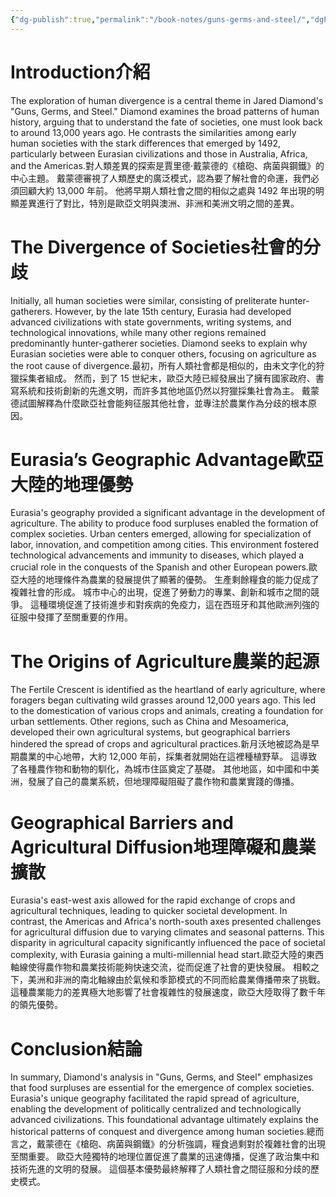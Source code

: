 ```yaml
---
{"dg-publish":true,"permalink":"/book-notes/guns-germs-and-steel/","dgPassFrontmatter":true}
---
```


# Introduction介紹

The exploration of human divergence is a central theme in Jared Diamond's "Guns, Germs, and Steel." Diamond examines the broad patterns of human history, arguing that to understand the fate of societies, one must look back to around 13,000 years ago. He contrasts the similarities among early human societies with the stark differences that emerged by 1492, particularly between Eurasian civilizations and those in Australia, Africa, and the Americas.對人類差異的探索是賈里德·戴蒙德的《槍砲、病菌與鋼鐵》的中心主題。 戴蒙德審視了人類歷史的廣泛模式，認為要了解社會的命運，我們必須回顧大約 13,000 年前。 他將早期人類社會之間的相似之處與 1492 年出現的明顯差異進行了對比，特別是歐亞文明與澳洲、非洲和美洲文明之間的差異。

# The Divergence of Societies社會的分歧

Initially, all human societies were similar, consisting of preliterate hunter-gatherers. However, by the late 15th century, Eurasia had developed advanced civilizations with state governments, writing systems, and technological innovations, while many other regions remained predominantly hunter-gatherer societies. Diamond seeks to explain why Eurasian societies were able to conquer others, focusing on agriculture as the root cause of divergence.最初，所有人類社會都是相似的，由未文字化的狩獵採集者組成。 然而，到了 15 世紀末，歐亞大陸已經發展出了擁有國家政府、書寫系統和技術創新的先進文明，而許多其他地區仍然以狩獵採集社會為主。 戴蒙德試圖解釋為什麼歐亞社會能夠征服其他社會，並專注於農業作為分歧的根本原因。

# Eurasia’s Geographic Advantage歐亞大陸的地理優勢

Eurasia's geography provided a significant advantage in the development of agriculture. The ability to produce food surpluses enabled the formation of complex societies. Urban centers emerged, allowing for specialization of labor, innovation, and competition among cities. This environment fostered technological advancements and immunity to diseases, which played a crucial role in the conquests of the Spanish and other European powers.歐亞大陸的地理條件為農業的發展提供了顯著的優勢。 生產剩餘糧食的能力促成了複雜社會的形成。 城市中心的出現，促進了勞動力的專業、創新和城市之間的競爭。 這種環境促進了技術進步和對疾病的免疫力，這在西班牙和其他歐洲列強的征服中發揮了至關重要的作用。

# The Origins of Agriculture農業的起源

The Fertile Crescent is identified as the heartland of early agriculture, where foragers began cultivating wild grasses around 12,000 years ago. This led to the domestication of various crops and animals, creating a foundation for urban settlements. Other regions, such as China and Mesoamerica, developed their own agricultural systems, but geographical barriers hindered the spread of crops and agricultural practices.新月沃地被認為是早期農業的中心地帶，大約 12,000 年前，採集者就開始在這裡種植野草。 這導致了各種農作物和動物的馴化，為城市住區奠定了基礎。 其他地區，如中國和中美洲，發展了自己的農業系統，但地理障礙阻礙了農作物和農業實踐的傳播。

# Geographical Barriers and Agricultural Diffusion地理障礙和農業擴散

Eurasia's east-west axis allowed for the rapid exchange of crops and agricultural techniques, leading to quicker societal development. In contrast, the Americas and Africa's north-south axes presented challenges for agricultural diffusion due to varying climates and seasonal patterns. This disparity in agricultural capacity significantly influenced the pace of societal complexity, with Eurasia gaining a multi-millennial head start.歐亞大陸的東西軸線使得農作物和農業技術能夠快速交流，從而促進了社會的更快發展。 相較之下，美洲和非洲的南北軸線由於氣候和季節模式的不同而給農業傳播帶來了挑戰。 這種農業能力的差異極大地影響了社會複雜性的發展速度，歐亞大陸取得了數千年的領先優勢。

# Conclusion結論

In summary, Diamond's analysis in "Guns, Germs, and Steel" emphasizes that food surpluses are essential for the emergence of complex societies. Eurasia's unique geography facilitated the rapid spread of agriculture, enabling the development of politically centralized and technologically advanced civilizations. This foundational advantage ultimately explains the historical patterns of conquest and divergence among human societies.總而言之，戴蒙德在《槍砲、病菌與鋼鐵》的分析強調，糧食過剩對於複雜社會的出現至關重要。 歐亞大陸獨特的地理位置促進了農業的迅速傳播，促進了政治集中和技術先進的文明的發展。 這個基本優勢最終解釋了人類社會之間征服和分歧的歷史模式。